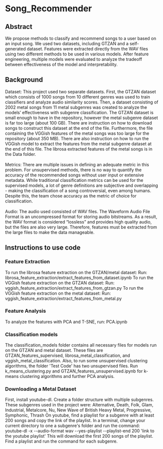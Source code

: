 # Song_Recommender
## Abstract
We propose methods to classify and recommend songs to a user based on an input song. We used two datasets, including GTZAN and a self-generated dataset. Features were extracted directly from the WAV files using two different methods to be used in various models. After feature engineering, multiple models were evaluated to analyze the tradeoff between effectiveness of the model and interpretability. 
## Background
Dataset: This project used two separate datasets. First, the GTZAN dataset which consists of 1000 songs from 10 different genres was used to train classifiers and analyze audio similarity scores. Then, a dataset consisting of 2002 metal songs from 11 metal subgenres was created to analyze the models’ effectiveness with subgenre classification. 
The GTZAN dataset is small enough to have in the repository, however the metal subgenre dataset is far too large (about 100 GB). There are instruction on how to download songs to construct this dataset at the end of the file. Furthermore, the file containing the VGGish features of the metal songs was too large for the repository (about 350 MB). There are also instruction on how to run the VGGish model to extract the features from the metal subgenre dataset at the end of this file. The librosa extracted features of the metal songs is in the Data folder.
<br><br>
Metrics: There are multiple issues in defining an adequate metric in this problem. For unsupervised methods, there is no way to quantify the accuracy of the recommended songs without user input or extensive metadata. While traditional classification metrics can be used for the supervised models, a lot of genre definitions are subjective and overlapping - making the classification of a song controversial, even among humans. Despite this, the team chose accuracy as the metric of choice for classification.
<br><br>
Audio: The audio used consisted of WAV files. The Waveform Audio File Format is an uncompressed format for storing audio bitstreams. As a result, the WAV format is considered “lossless” and provides high quality audio, but the files are also very large. Therefore, features must be extracted from the large files to make the data manageable.
<br>

## Instructions to use code
### Feature Extraction
To run the librosa feature extraction on the GTZAN/metal dataset:
Run: librosa_feature_extraction/extract_features_from_dataset.ipynb
To run the VGGish feature extraction on the GTZAN dataset: 
Run: vggish_feature_extraction/extract_features_from_gtzan.py
To run the VGGish feature extraction on the metal dataset: 
Run: vggish_feature_extraction/extract_features_from_metal.py
### Feature Analysis
To analyze the features with PCA and T-SNE, run: PCA.ipynb
### Classification models
The classification_models folder contains all necessary files for models run on the GTZAN and metal dataset. These files are GTZAN_features_supervised, librosa_metal_classification, and vggish_metal_classification.
Also, to run some unsupervised clustering algorithms, the folder 'Test Code' has two unsupervised files. 
Run k_means_clustering.py and GTZAN_features_unsupervised.ipynb for k-means clustering algorithms and further PCA analysis.
### Downloading a Metal Dataset
First, install youtube-dl. 
Create a folder structure with multiple subgenres. These subgenres used in the project were:
Alternative, Death, Folk, Glam, Industrial, Metalcore, Nu, New Wave of British Heavy Metal, Progressive, Symphonic, Thrash
On youtube, find a playlist for a subgenre with at least 200 songs and copy the link of the playlist.
In a terminal, change your current directory to one a subgenre's folder and run the command:
youtube-dl -x --audio-format wav --yes-playlist --playlist-end 200 'link to the youtube playlist'
This will download the first 200 songs of the playlist. Find a playlist and run the command for each subgenre.

